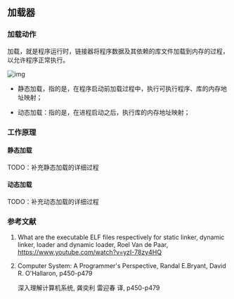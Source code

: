 ## 加载器

### 加载动作

加载，就是程序运行时，链接器将程序数据及其依赖的库文件加载到内存的过程，以允许程序正常执行。

![img](file:///Users/zhangjie/debugger101/golang-debugger-book/book/8-headto-sym-debugger/assets/elf_loader.png?lastModify=1606581371)

- 静态加载，指的是，在程序启动前加载过程中，执行可执行程序、库的内存地址映射；

- 动态加载：指的是，在进程启动之后，执行库的内存地址映射；

### 工作原理

#### 静态加载

TODO：补充静态加载的详细过程

#### 动态加载

TODO：补充动态加载的详细过程



### 参考文献

1. What are the executable ELF files respectively for static linker, dynamic linker, loader and dynamic loader, Roel Van de Paar, https://www.youtube.com/watch?v=yzI-78zy4HQ

2. Computer System: A Programmer's Perspective, Randal E.Bryant, David R. O'Hallaron, p450-p479

   深入理解计算机系统, 龚奕利 雷迎春 译, p450-p479